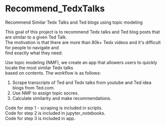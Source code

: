 # Recommend_TedxTalks
Recommend Similar Tedx Talks and Ted blogs using topic modeling  

This goal of this project is to recommend Tedx talks and Ted blog posts that are similar to a given Ted Talk.  
The motivation is that there are more than 80k+ Tedx videos and it's difficult for people to navigate and   
find exactly what they need.   

Use topic modeling (NMF), we create an app that allowers users to quickly locate the most similar Tedx talks   
based on contents. The workflow is as follows:  
1. Scrape transcripts of Ted and Tedx talks from youtube and Ted idea blogs from Ted.com.   
2. Use NMF to assign topic socres.   
3. Calculate similarity and make recommendations.    

Code for step 1 - scraping is included in scripts.  
Code for step 2 is included in jupyter_notebooks.       
Code for step 3 is included in app.      
